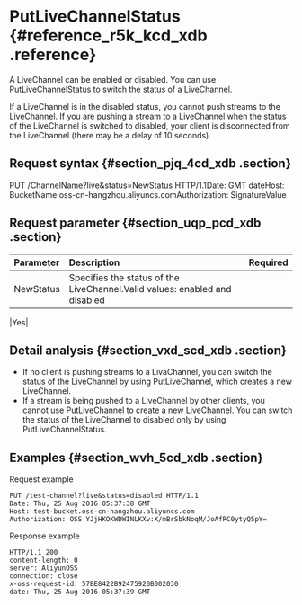 # PutLiveChannelStatus {#reference_r5k_kcd_xdb .reference}

A LiveChannel can be enabled or disabled. You can use PutLiveChannelStatus to switch the status of a LiveChannel.

If a LiveChannel is in the disabled status, you cannot push streams to the LiveChannel. If you are pushing a stream to a LiveChannel when the status of the LiveChannel is switched to disabled, your client is disconnected from the LiveChannel \(there may be a delay of 10 seconds\).

## Request syntax {#section_pjq_4cd_xdb .section}

PUT /ChannelName?live&status=NewStatus HTTP/1.1Date: GMT dateHost: BucketName.oss-cn-hangzhou.aliyuncs.comAuthorization: SignatureValue

## Request parameter {#section_uqp_pcd_xdb .section}

|Parameter|Description|Required|
|:--------|:----------|:-------|
|NewStatus|Specifies the status of the LiveChannel.Valid values: enabled and disabled

|Yes|

## Detail analysis {#section_vxd_scd_xdb .section}

-   If no client is pushing streams to a LivaChannel, you can switch the status of the LiveChannel by using PutLiveChannel, which creates a new LiveChannel.
-   If a stream is being pushed to a LiveChannel by other clients, you cannot use PutLiveChannel to create a new LiveChannel. You can switch the status of the LiveChannel to disabled only by using PutLiveChannelStatus.

## Examples {#section_wvh_5cd_xdb .section}

Request example

```
PUT /test-channel?live&status=disabled HTTP/1.1
Date: Thu, 25 Aug 2016 05:37:38 GMT
Host: test-bucket.oss-cn-hangzhou.aliyuncs.com
Authorization: OSS YJjHKOKWDWINLKXv:X/mBrSbkNoqM/JoAfRC0ytyQ5pY=
```

Response example

```
HTTP/1.1 200
content-length: 0
server: AliyunOSS
connection: close
x-oss-request-id: 57BE8422B92475920B002030
date: Thu, 25 Aug 2016 05:37:39 GMT
```


